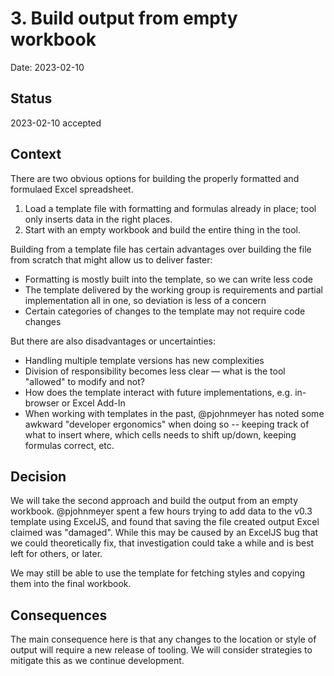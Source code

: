 # 3. Build output from empty workbook

Date: 2023-02-10

## Status

2023-02-10 accepted

## Context

There are two obvious options for building the properly formatted and formulaed
Excel spreadsheet.

1. Load a template file with formatting and formulas already in place; tool only
   inserts data in the right places.
2. Start with an empty workbook and build the entire thing in the tool.

Building from a template file has certain advantages over building the file from
scratch that might allow us to deliver faster:

- Formatting is mostly built into the template, so we can write less code
- The template delivered by the working group is requirements and partial
  implementation all in one, so deviation is less of a concern
- Certain categories of changes to the template may not require code changes

But there are also disadvantages or uncertainties:

- Handling multiple template versions has new complexities
- Division of responsibility becomes less clear — what is the tool "allowed" to
  modify and not?
- How does the template interact with future implementations, e.g. in-browser or
  Excel Add-In
- When working with templates in the past, @pjohnmeyer has noted some awkward
  "developer ergonomics" when doing so -- keeping track of what to insert where,
  which cells needs to shift up/down, keeping formulas correct, etc.

## Decision

We will take the second approach and build the output from an empty workbook.
@pjohnmeyer spent a few hours trying to add data to the v0.3 template using
ExcelJS, and found that saving the file created output Excel claimed was
"damaged". While this may be caused by an ExcelJS bug that we could
theoretically fix, that investigation could take a while and is best left for
others, or later.

We may still be able to use the template for fetching styles and copying them
into the final workbook.

## Consequences

The main consequence here is that any changes to the location or style of output
will require a new release of tooling. We will consider strategies to mitigate
this as we continue development.
